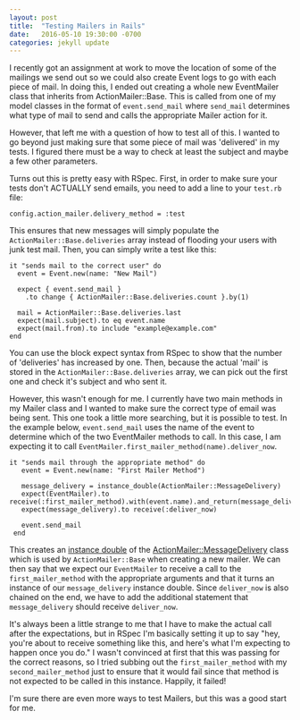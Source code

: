 ```yaml
---
layout: post
title:  "Testing Mailers in Rails"
date:   2016-05-10 19:30:00 -0700
categories: jekyll update
---
```


I recently got an assignment at work to move the location of some of the mailings we send out so we could also create Event logs to go with each piece of mail. In doing this, I ended out creating a whole new EventMailer class that inherits from ActionMailer::Base. This is called from one of my model classes in the format of `event.send_mail` where `send_mail` determines what type of mail to send and calls the appropriate Mailer action for it.

However, that left me with a question of how to test all of this. I wanted to go beyond just making sure that some piece of mail was 'delivered' in my tests. I figured there must be a way to check at least the subject and maybe a few other parameters.

Turns out this is pretty easy with RSpec. First, in order to make sure your tests don't ACTUALLY send emails, you need to add a line to your `test.rb` file:

```
config.action_mailer.delivery_method = :test
```

This ensures that new messages will simply populate the `ActionMailer::Base.deliveries` array instead of flooding your users with junk test mail. Then, you can simply write a test like this:

```
it "sends mail to the correct user" do
  event = Event.new(name: "New Mail")

  expect { event.send_mail }
    .to change { ActionMailer::Base.deliveries.count }.by(1)

  mail = ActionMailer::Base.deliveries.last
  expect(mail.subject).to eq event.name
  expect(mail.from).to include "example@example.com"
end
```

You can use the block expect syntax from RSpec to show that the number of 'deliveries' has increased by one. Then, because the actual 'mail' is stored in the `ActionMailer::Base.deliveries` array, we can pick out the first one and check it's subject and who sent it.

However, this wasn't enough for me. I currently have two main methods in my Mailer class and I wanted to make sure the correct type of email was being sent. This one took a little more searching, but it is possible to test. In the example below, `event.send_mail` uses the name of the event to determine which of the two EventMailer methods to call. In this case, I am expecting it to call `EventMailer.first_mailer_method(name).deliver_now`.

```
it "sends mail through the appropriate method" do
   event = Event.new(name: "First Mailer Method")

   message_delivery = instance_double(ActionMailer::MessageDelivery)
   expect(EventMailer).to receive(:first_mailer_method).with(event.name).and_return(message_delivery)
   expect(message_delivery).to receive(:deliver_now)

   event.send_mail
 end
```

This creates an [instance double](https://relishapp.com/rspec/rspec-mocks/v/3-2/docs/verifying-doubles/using-an-instance-double) of the [ActionMailer::MessageDelivery](http://edgeapi.rubyonrails.org/classes/ActionMailer/MessageDelivery.html) class which is used by `ActionMailer::Base` when creating a new mailer. We can then say that we expect our `EventMailer` to receive a call to the `first_mailer_method` with the appropriate arguments and that it turns an instance of our `message_delivery` instance double. Since `deliver_now` is also chained on the end, we have to add the additional statement that `message_delivery` should receive `deliver_now`.

It's always been a little strange to me that I have to make the actual call after the expectations, but in RSpec I'm basically setting it up to say "hey, you're about to receive something like this, and here's what I'm expecting to happen once you do." I wasn't convinced at first that this was passing for the correct reasons, so I tried subbing out the `first_mailer_method` with my `second_mailer_method` just to ensure that it would fail since that method is not expected to be called in this instance. Happily, it failed!

I'm sure there are even more ways to test Mailers, but this was a good start for me.

